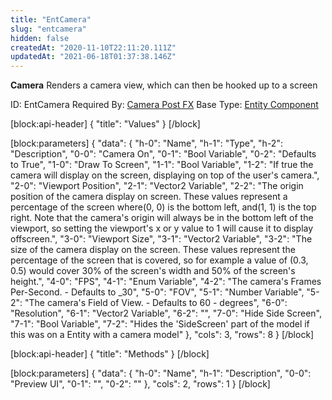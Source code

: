 ```yaml
---
title: "EntCamera"
slug: "entcamera"
hidden: false
createdAt: "2020-11-10T22:11:20.111Z"
updatedAt: "2021-06-18T01:37:38.146Z"
---
```

**Camera**
Renders a camera view, which can then be hooked up to a screen

ID: EntCamera
Required By: [Camera Post FX](doc:entcamerapostfx)
Base Type: [Entity Component](doc:componententity)

[block:api-header]
{
  "title": "Values"
}
[/block]

[block:parameters]
{
  "data": {
    "h-0": "Name",
    "h-1": "Type",
    "h-2": "Description",
    "0-0": "Camera On",
    "0-1": "Bool Variable",
    "0-2": "Defaults to True",
    "1-0": "Draw To Screen",
    "1-1": "Bool Variable",
    "1-2": "If true the camera will display on the screen, displaying on top of the user's camera.",
    "2-0": "Viewport Position",
    "2-1": "Vector2 Variable",
    "2-2": "The origin position of the camera display on screen. These values represent a percentage of the screen where(0, 0) is the bottom left, and(1, 1) is the top right. Note that the camera's origin will always be in the bottom left of the viewport, so setting the viewport's x or y value to 1 will cause it to display offscreen.",
    "3-0": "Viewport Size",
    "3-1": "Vector2 Variable",
    "3-2": "The size of the camera display on the screen. These values represent the percentage of the screen that is covered, so for example a value of (0.3, 0.5) would cover 30% of the screen's width and 50% of the screen's height.",
    "4-0": "FPS",
    "4-1": "Enum Variable<Cam FPS Type>",
    "4-2": "The camera's Frames Per-Second. - Defaults to _30",
    "5-0": "FOV",
    "5-1": "Number Variable",
    "5-2": "The camera's Field of View. - Defaults to 60 - degrees",
    "6-0": "Resolution",
    "6-1": "Vector2 Variable",
    "6-2": "",
    "7-0": "Hide Side Screen",
    "7-1": "Bool Variable",
    "7-2": "Hides the 'SideScreen' part of the model if this was on a Entity with a camera model"
  },
  "cols": 3,
  "rows": 8
}
[/block]

[block:api-header]
{
  "title": "Methods"
}
[/block]

[block:parameters]
{
  "data": {
    "h-0": "Name",
    "h-1": "Description",
    "0-0": "Preview UI",
    "0-1": "",
    "0-2": ""
  },
  "cols": 2,
  "rows": 1
}
[/block]
